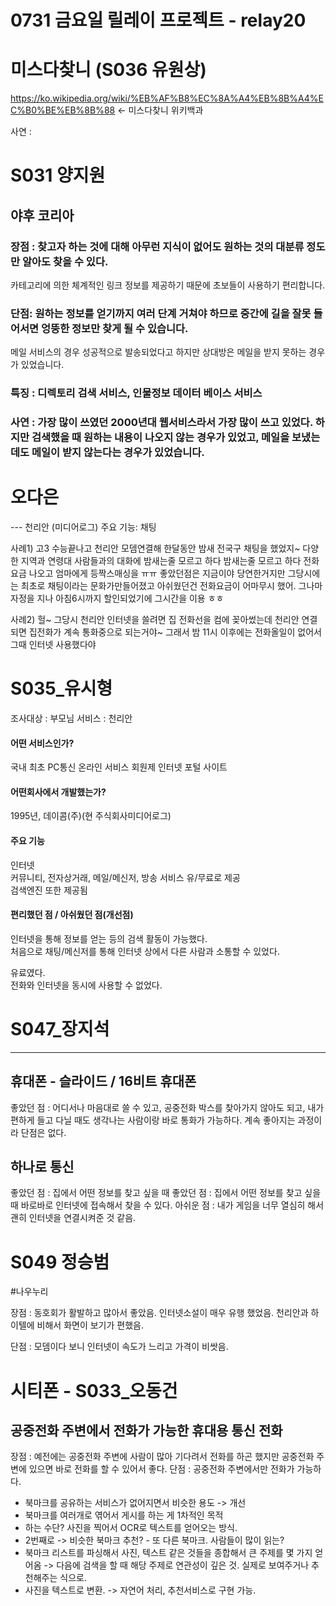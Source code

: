 # 0731 금요일 릴레이 프로젝트 - relay20


 # 미스다찾니 (S036 유원상)

https://ko.wikipedia.org/wiki/%EB%AF%B8%EC%8A%A4%EB%8B%A4%EC%B0%BE%EB%8B%88 <- 미스다찾니 위키백과

사연 :

# S031 양지원
## 야후 코리아
### 장점 : 찾고자 하는 것에 대해 아무런 지식이 없어도 원하는 것의 대분류 정도만 알아도 찾을 수 있다.
카테고리에 의한 체계적인 링크 정보를 제공하기 때문에 초보들이 사용하기 편리합니다.
### 단점: 원하는 정보를 얻기까지 여러 단계 거쳐야 하므로 중간에 길을 잘못 들어서면 엉뚱한 정보만 찾게 될 수 있습니다.
메일 서비스의 경우 성공적으로 발송되었다고 하지만 상대방은 메일을 받지 못하는 경우가 있었습니다.

### 특징 : 디렉토리 검색 서비스, 인물정보 데이터 베이스 서비스
### 사연 :  가장 많이 쓰였던 2000년대 웹서비스라서 가장 많이 쓰고 있었다. 하지만 검색했을 때 원하는 내용이 나오지 않는 경우가 있었고, 메일을 보냈는데도 메일이 받지 않는다는 경우가 있었습니다.



# 오다은

--- 천리안 (미디어로그)
주요 기능: 채팅

사례1)
고3 수능끝나고 천리안 모뎀연결해 한달동안 밤새 전국구 채팅을 했었지~ 다양한 지역과 연령대 사람들과의 대화에 밤새는줄 모르고 하다 밤새는줄 모르고 하다 전화요금 나오고 엄마에게 등짝스매싱을 ㅠㅠ   좋았던점은 지금이야 당연한거지만 그당시에는 최초로 채팅이라는 문화가만들어졌고 아쉬웠던건 전화요금이 어마무시 했어. 그나마 자정을 지나 아침6시까지 할인되었기에 그시간을 이용 ㅎㅎ

사례2)
헐~ 그당시 천리안 인터넷을 쓸려면 집 전화선을 컴에 꽂아썼는데 천리안 연결되면
집전화가 계속 통화중으로 되는거야~
그래서 밤 11시 이후에는 전화올일이 없어서 그때 인터넷 사용했다야


# S035_유시형
조사대상 : 부모님
서비스 : 천리안

#### 어떤 서비스인가?  
국내 최초 PC통신 온라인 서비스
회원제 인터넷 포털 사이트

#### 어떤회사에서 개발했는가?  
1995년, 데이콤(주)(현 주식회사미디어로그)

#### 주요 기능  
인터넷  
커뮤니티, 전자상거래, 메일/메신저, 방송 서비스 유/무료로 제공  
검색엔진 또한 제공됨

#### 편리했던 점 / 아쉬웠던 점(개선점)  
인터넷을 통해 정보를 얻는 등의 검색 활동이 가능했다.  
처음으로 채팅/메신저를 통해 인터넷 상에서 다른 사람과 소통할 수 있었다.  

유료였다.  
전화와 인터넷을 동시에 사용할 수 없었다.

# S047_장지석
---
## 휴대폰 - 슬라이드 / 16비트 휴대폰
좋았던 점 : 어디서나 마음대로 쓸 수 있고, 공중전화 박스를 찾아가지 않아도 되고, 내가 편하게 들고 다닐 때도 생각나는 사람이랑 바로 통화가 가능하다. 계속 좋아지는 과정이라 단점은 없다.
## 하나로 통신
좋았던 점 : 집에서 어떤 정보를 찾고 싶을 때 좋았던 점 : 집에서 어떤 정보를 찾고 싶을 때 바로바로 인터넷에 접속해서 찾을 수 있다.
아쉬운 점 : 내가 게임을 너무 열심히 해서 괜히 인터넷을 연결시켜준 것 같음.

# S049 정승범
#나우누리

장점 : 동호회가 활발하고 많아서 좋았음. 인터넷소설이 매우 유행 했었음. 천리안과 하이텔에 비해서 화면이 보기가 편했음.

단점 : 모뎀이다 보니 인터넷이 속도가 느리고 가격이 비쌋음.

# 시티폰 - S033_오동건
## 공중전화 주변에서 전화가 가능한 휴대용 통신 전화
장점 : 예전에는 공중전화 주변에 사람이 많아 기다려서 전화를 하곤 했지만 공중전화 주변에 있으면 바로 전화를 할 수 있어서 좋다.
단점 : 공중전화 주변에서만 전화가 가능하다.

 - 북마크를 공유하는 서비스가 없어지면서 비슷한 용도 -> 개선
 - 북마크를 여러개로 엮어서 게시를 하는 게 1차적인 목적
 - 하는 수단? 사진을 찍어서 OCR로 텍스트를 얻어오는 방식.
 - 2번째로 -> 비슷한 북마크 추천? 
         - 또 다른 북마크. 사람들이 많이 읽는?
 - 북마크 리스트를 파싱해서 사진, 텍스트 같은 것들을 종합해서 큰 주제를 몇 가지 얻어옴 
             -> 다음에 검색을 할 때 해당 주제로 연관성이 깊은 것. 실제로 보여주거나 추천해주는 식으로.
 - 사진을 텍스트로 변환. -> 자연어 처리, 추천서비스로 구현 가능.
